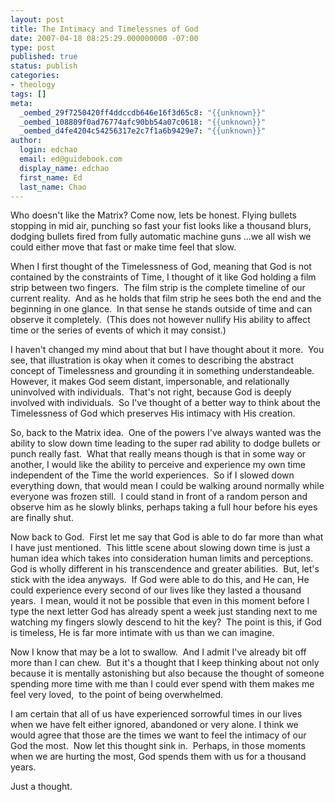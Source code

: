 ```yaml
---
layout: post
title: The Intimacy and Timelessnes of God
date: 2007-04-18 08:25:29.000000000 -07:00
type: post
published: true
status: publish
categories:
- theology
tags: []
meta:
  _oembed_29f7250420ff4ddccdb646e16f3d65c8: "{{unknown}}"
  _oembed_108809f0ad76774afc90bb54a07c0618: "{{unknown}}"
  _oembed_d4fe4204c54256317e2c7f1a6b9429e7: "{{unknown}}"
author:
  login: edchao
  email: ed@guidebook.com
  display_name: edchao
  first_name: Ed
  last_name: Chao
---
```

<p>Who doesn't like the Matrix? Come now, lets be honest. Flying bullets stopping in mid air, punching so fast your fist looks like a thousand blurs, dodging bullets fired from fully automatic machine guns ...we all wish we could either move that fast or make time feel that slow.</p>
<p>When I first thought of the Timelessness of God, meaning that God is not contained by the constraints of Time, I thought of it like God holding a film strip between two fingers.  The film strip is the complete timeline of our current reality.  And as he holds that film strip he sees both the end and the beginning in one glance.  In that sense he stands outside of time and can observe it completely.  (This does not however nullify His ability to affect time or the series of events of which it may consist.)</p>
<p>I haven't changed my mind about that but I have thought about it more.  You see, that illustration is okay when it comes to describing the abstract concept of Timelessness and grounding it in something understandeable. However, it makes God seem distant, impersonable, and relationally uninvolved with individuals.  That's not right, because God is deeply involved with individuals.  So I've thought of a better way to think about the Timelessness of God which preserves His intimacy with His creation.</p>
<p>So, back to the Matrix idea.  One of the powers I've always wanted was the ability to slow down time leading to the super rad ability to dodge bullets or punch really fast.  What that really means though is that in some way or another, I would like the ability to perceive and experience my own time independent of the Time the world experiences.  So if I slowed down everything down, that would mean I could be walking around normally while everyone was frozen still.  I could stand in front of a random person and observe him as he slowly blinks, perhaps taking a full hour before his eyes are finally shut.</p>
<p>Now back to God.  First let me say that God is able to do far more than what I have just mentioned.  This little scene about slowing down time is just a human idea which takes into consideration human limits and perceptions.  God is wholly different in his transcendence and greater abilities.  But, let's stick with the idea anyways.  If God were able to do this, and He can, He could experience every second of our lives like they lasted a thousand years.  I mean, would it not be possible that even in this moment before I type the next letter God has already spent a week just standing next to me watching my fingers slowly descend to hit the key?  The point is this, if God is timeless, He is far more intimate with us than we can imagine.</p>
<p>Now I know that may be a lot to swallow.  And I admit I've already bit off more than I can chew.  But it's a thought that I keep thinking about not only because it is mentally astonishing but also because the thought of someone spending more time with me than I could ever spend with them makes me feel very loved,  to the point of being overwhelmed.</p>
<p>I am certain that all of us have experienced sorrowful times in our lives when we have felt either ignored, abandoned or very alone. I think we would agree that those are the times we want to feel the intimacy of our God the most.  Now let this thought sink in.  Perhaps, in those moments when we are hurting the most, God spends them with us for a thousand years.</p>
<p>Just a thought.</p>
